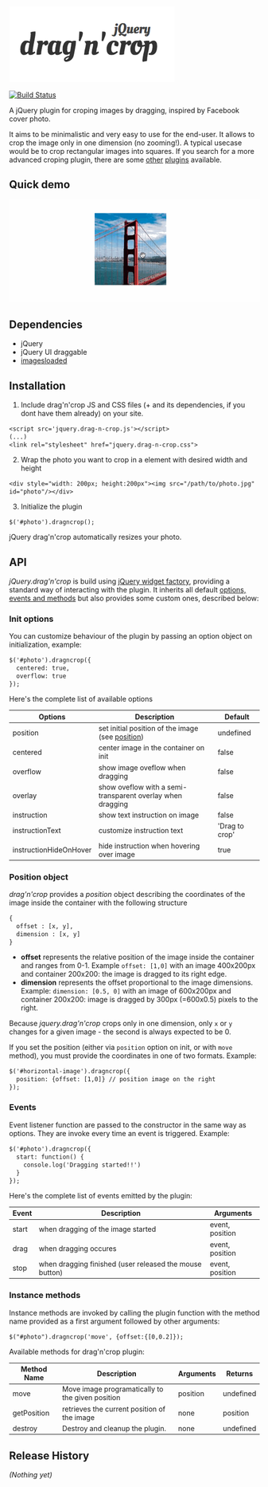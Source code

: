 ![jquery.drag-n-crop](assets/logo.png "jQuery drag'n'crop logo")

[![Build Status](https://travis-ci.org/lukaszfiszer/drag-n-crop.png?branch=master)](https://travis-ci.org/lukaszfiszer/drag-n-crop)

A jQuery plugin for croping images by dragging, inspired by Facebook cover photo.

It aims to be minimalistic and very easy to use for the end-user. It allows to crop the image only in one dimension (no zooming!). A typical usecase would be to crop rectangular images into squares.  If you search for a more advanced croping plugin, there are some [other](https://github.com/tapmodo/Jcrop) [plugins](http://odyniec.net/projects/imgareaselect/) available.

Quick demo
-------------
![jquery.drag-n-crop](assets/demo.gif "jQuery drag'n'crop logo")

Dependencies
-------------

* jQuery
* jQuery UI draggable
* [imagesloaded](/desandro/imagesloaded)


Installation
-----

1. Include drag'n'crop JS and CSS files (+ and its dependencies, if you dont have them already) on your site.
  ```
  <script src='jquery.drag-n-crop.js'></script>
  (...)
  <link rel="stylesheet" href="jquery.drag-n-crop.css">
  ```
2. Wrap the photo you want to crop in a element with desired width and height
  ```
  <div style="width: 200px; height:200px"><img src="/path/to/photo.jpg" id="photo"/></div>
  ```
3. Initialize the plugin
  ```
  $('#photo').dragncrop();
  ```

jQuery drag'n'crop automatically resizes your photo.

API
---

*jQuery.drag'n'crop* is build using [jQuery widget factory](http://api.jqueryui.com/jQuery.widget/), providing a standard way of interacting with the plugin. It inherits all default [options, events and methods](http://api.jqueryui.com/jQuery.widget/#jQuery-Widget2) but also provides some custom ones, described below:  

### Init options

You can customize behaviour of the plugin by passing an option object on initialization, example:

```
$('#photo').dragncrop({
  centered: true,
  overflow: true
});
```

Here's the complete list of available options

| Options                | Description                                       | Default |
| -----------------------|---------------------------------------------------|-------|
| position               | set initial position of the image (see [position](#position-object))  | undefined   |
| centered               | center image in the container on init            |   false   |
| overflow               | show image oveflow when dragging                  |   false   |
| overlay                | show oveflow with a semi-transparent overlay when dragging |   false   |
| instruction            | show text instruction on image                    | false   |
| instructionText        | customize instruction text                        | 'Drag to crop' |
| instructionHideOnHover | hide instruction when hovering over image        | true   |

### Position object

*drag'n'crop* provides a *position* object describing the coordinates of the image inside the container with the following structure  

```
{
  offset : [x, y],
  dimension : [x, y]
}
```

* **offset** represents the relative position of the image inside the container and ranges from 0-1. Example `offset: [1,0]` with an image 400x200px and container 200x200: the image is dragged to its right edge.
* **dimension** represents the offset proportional to the image dimensions. Example: `dimension: [0.5, 0]` with an image of 600x200px and container 200x200: image is dragged by 300px (=600x0.5) pixels to the right.

Because *jquery.drag'n'crop* crops only in one dimension, only `x` or `y` changes for a given image - the second is always expected to be 0.

If you set the position (either via `position` option on init, or with `move` method), you must provide the coordinates in one of two formats. Example:

```
$('#horizontal-image').dragncrop({
  position: {offset: [1,0]} // position image on the right
});
```

### Events

Event listener function are passed to the constructor in the same way as options. They are invoke every time an event is triggered. Example:

```
$('#photo').dragncrop({
  start: function() {
    console.log('Dragging started!!')
  }
});
```

Here's the complete list of events emitted by the plugin:

| Event                  | Description                                             | Arguments       |
| -----------------------|---------------------------------------------------------|-----------------|
| start                  | when dragging of the image started                      | event, position |
| drag                   | when dragging occures                                   | event, position |
| stop                   | when dragging finished (user released the mouse button) | event, position |


### Instance methods

Instance methods are invoked by calling the plugin function with the method name provided as a first argument followed by other arguments:

```
$("#photo").dragncrop('move', {offset:{[0,0.2]});
```

Available methods for drag'n'crop plugin:

| Method Name     | Description                                             | Arguments | Returns   |
| ----------------|---------------------------------------------------------|-----------|-----------
| move            | Move image programatically to the given position        | position  | undefined
| getPosition     | retrieves  the current position of the image            | none      | position
| destroy         | Destroy and cleanup the plugin.                         | none      | undefined




Release History
---------------
_(Nothing yet)_


